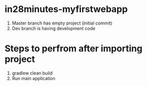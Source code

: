 # in28minutes-myfirstwebapp
1. Master branch has empty project (initial commit)
2. Dev branch is having development code

# Steps to perfrom after importing project
1. gradlew clean build
2. Run main application
